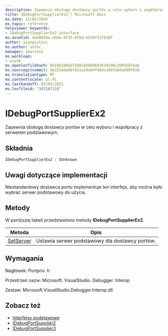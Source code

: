```yaml
---
description: Zapewnia obsługę dostawcy portów w celu wyboru i współpracy z serwerem podstawowym.
title: IDebugPortSupplierEx2 | Microsoft Docs
ms.date: 11/04/2016
ms.topic: reference
helpviewer_keywords:
- IDebugPortSupplierEx2 interface
ms.assetid: dae0050a-a50a-4f35-bfbd-e538f537b20f
author: acangialosi
ms.author: anthc
manager: jmartens
ms.workload:
- vssdk
ms.openlocfilehash: bd166280ab75b6cb560d6936342d8c3905b87ade
ms.sourcegitcommit: 4b323a8a8bfd1a1a9e84f4b4ca88fa8da690f656
ms.translationtype: MT
ms.contentlocale: pl-PL
ms.lasthandoff: 03/05/2021
ms.locfileid: "102167116"
---
```

# <a name="idebugportsupplierex2"></a>IDebugPortSupplierEx2
Zapewnia obsługę dostawcy portów w celu wyboru i współpracy z serwerem podstawowym.

## <a name="syntax"></a>Składnia

```
IDebugPortSupplierEx2 : IUnknown
```

## <a name="notes-for-implementers"></a>Uwagi dotyczące implementacji
 Niestandardowy dostawca portu implementuje ten interfejs, aby można było wybrać serwer podstawowy do użycia.

## <a name="methods"></a>Metody
 W poniższej tabeli przedstawiono metody **IDebugPortSupplierEx2**.

|Metoda|Opis|
|------------|-----------------|
|[SetServer](../../../extensibility/debugger/reference/idebugportsupplierex2-setserver.md)|Ustawia serwer podstawowy dla dostawcy portów.|

## <a name="requirements"></a>Wymagania
 Nagłówek: Portpriv. h

 Przestrzeń nazw: Microsoft. VisualStudio. Debugger. Interop

 Zestaw: Microsoft.VisualStudio.Debugger.Interop.dll

## <a name="see-also"></a>Zobacz też
- [Interfejsy podstawowe](../../../extensibility/debugger/reference/core-interfaces.md)
- [IDebugPortSupplier2](../../../extensibility/debugger/reference/idebugportsupplier2.md)
- [IDebugPortSupplier3](../../../extensibility/debugger/reference/idebugportsupplier3.md)
